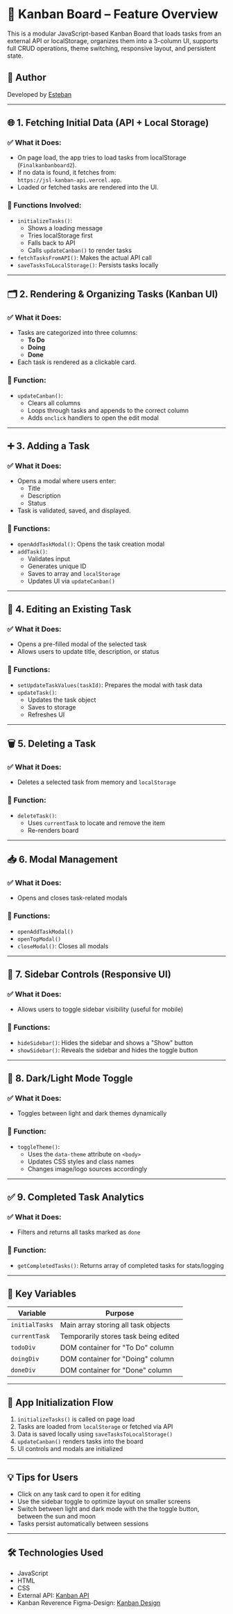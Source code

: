 # 🧩 Kanban Board – Feature Overview

This is a modular JavaScript-based Kanban Board that loads tasks from an external API or localStorage, organizes them into a 3-column UI, supports full CRUD operations, theme switching, responsive layout, and persistent state.

## 🙌 Author

Developed by [Esteban](https://github.com/EstebanDiaz43) 

---

## 🌐 1. Fetching Initial Data (API + Local Storage)

### ✅ What it Does:
- On page load, the app tries to load tasks from localStorage (`Finalkanbanboard2`).
- If no data is found, it fetches from:  
  `https://jsl-kanban-api.vercel.app`.
- Loaded or fetched tasks are rendered into the UI.

### 🔧 Functions Involved:
- `initializeTasks()`:  
  - Shows a loading message  
  - Tries localStorage first  
  - Falls back to API  
  - Calls `updateCanban()` to render tasks
- `fetchTasksFromAPI()`: Makes the actual API call
- `saveTasksToLocalStorage()`: Persists tasks locally

---

## 🗂️ 2. Rendering & Organizing Tasks (Kanban UI)

### ✅ What it Does:
- Tasks are categorized into three columns:
  - **To Do**
  - **Doing**
  - **Done**
- Each task is rendered as a clickable card.

### 🔧 Function:
- `updateCanban()`:
  - Clears all columns
  - Loops through tasks and appends to the correct column
  - Adds `onclick` handlers to open the edit modal

---

## ➕ 3. Adding a Task

### ✅ What it Does:
- Opens a modal where users enter:
  - Title
  - Description
  - Status
- Task is validated, saved, and displayed.

### 🔧 Functions:
- `openAddTaskModal()`: Opens the task creation modal
- `addTask()`:
  - Validates input
  - Generates unique ID
  - Saves to array and `localStorage`
  - Updates UI via `updateCanban()`

---

## 📝 4. Editing an Existing Task

### ✅ What it Does:
- Opens a pre-filled modal of the selected task
- Allows users to update title, description, or status

### 🔧 Functions:
- `setUpdateTaskValues(taskId)`: Prepares the modal with task data
- `updateTask()`:
  - Updates the task object
  - Saves to storage
  - Refreshes UI

---

## 🗑️ 5. Deleting a Task

### ✅ What it Does:
- Deletes a selected task from memory and `localStorage`

### 🔧 Function:
- `deleteTask()`:
  - Uses `currentTask` to locate and remove the item
  - Re-renders board

---

## 📥 6. Modal Management

### ✅ What it Does:
- Opens and closes task-related modals

### 🔧 Functions:
- `openAddTaskModal()`
- `openTopModal()`
- `closeModal()`: Closes all modals

---

## 📁 7. Sidebar Controls (Responsive UI)

### ✅ What it Does:
- Allows users to toggle sidebar visibility (useful for mobile)

### 🔧 Functions:
- `hideSidebar()`: Hides the sidebar and shows a "Show" button
- `showSidebar()`: Reveals the sidebar and hides the toggle button

---

## 🌙 8. Dark/Light Mode Toggle

### ✅ What it Does:
- Toggles between light and dark themes dynamically

### 🔧 Function:
- `toggleTheme()`:
  - Uses the `data-theme` attribute on `<body>`
  - Updates CSS styles and class names
  - Changes image/logo sources accordingly

---

## ✅ 9. Completed Task Analytics

### ✅ What it Does:
- Filters and returns all tasks marked as `done`

### 🔧 Function:
- `getCompletedTasks()`: Returns array of completed tasks for stats/logging

---

## 🧠 Key Variables

| Variable         | Purpose                                      |
|------------------|----------------------------------------------|
| `initialTasks`   | Main array storing all task objects          |
| `currentTask`    | Temporarily stores task being edited         |
| `todoDiv`        | DOM container for "To Do" column             |
| `doingDiv`       | DOM container for "Doing" column             |
| `doneDiv`        | DOM container for "Done" column              |

---

## 🔄 App Initialization Flow

1. `initializeTasks()` is called on page load
2. Tasks are loaded from `localStorage` or fetched via API
3. Data is saved locally using `saveTasksToLocalStorage()`
4. `updateCanban()` renders tasks into the board
5. UI controls and modals are initialized

---

## 💡 Tips for Users

- Click on any task card to open it for editing
- Use the sidebar toggle to optimize layout on smaller screens
- Switch between light and dark mode with the the toggle button, between the sun and moon
- Tasks persist automatically between sessions

---

## 🛠 Technologies Used

- JavaScript
- HTML
- CSS
- External API: [Kanban API](https://jsl-kanban-api.vercel.app)
- Kanban Reverence Figma-Design: [Kanban Design](https://www.figma.com/design/y7bFCUYL5ZHfPeojACBXg2/Challenges-%7C-JSL?node-id=6033-11092&t=oznPnry5nyOlq4Hg-0)

